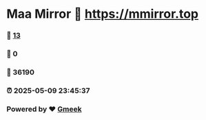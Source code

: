 # Maa Mirror :link: https://mmirror.top 
### :page_facing_up: [13](https://mmirror.top/tag.html) 
### :speech_balloon: 0 
### :hibiscus: 36190 
### :alarm_clock: 2025-05-09 23:45:37 
### Powered by :heart: [Gmeek](https://github.com/Meekdai/Gmeek)
